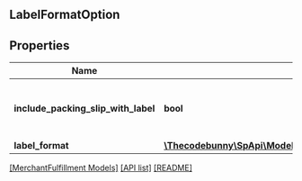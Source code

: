 ## LabelFormatOption

## Properties

Name | Type | Description | Notes
------------ | ------------- | ------------- | -------------
**include_packing_slip_with_label** | **bool** | When true, include a packing slip with the label. | [optional]
**label_format** | [**\Thecodebunny\SpApi\Model\MerchantFulfillment\LabelFormat**](LabelFormat.md) |  | [optional]

[[MerchantFulfillment Models]](../) [[API list]](../../Api) [[README]](../../../README.md)
